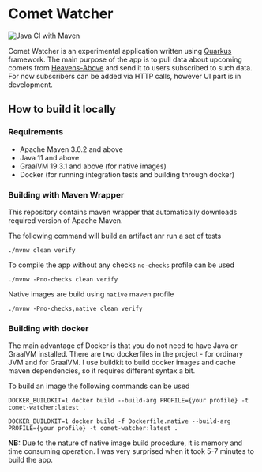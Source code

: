 # Comet Watcher

![Java CI with Maven](https://github.com/eshishkin/comet-watcher/workflows/Java%20CI%20with%20Maven/badge.svg)

Comet Watcher is an experimental application written using [Quarkus](https://quarkus.io) framework. The main purpose of the 
app is to pull data about upcoming comets from [Heavens-Above](https://heavens-above.com) and send it 
to users subscribed to such data. For now subscribers can be added via HTTP calls, however UI part is in 
development.


## How to build it locally

### Requirements
- Apache Maven 3.6.2 and above
- Java 11 and above
- GraalVM 19.3.1 and above (for native images)
- Docker (for running integration tests and building through docker)


### Building with Maven Wrapper

This repository contains maven wrapper that automatically downloads required version of Apache Maven.

The following command will build an artifact anr run a set of tests

```
./mvnw clean verify

```  

To compile the app without any checks `no-checks` profile can be used


```
./mvnw -Pno-checks clean verify

```

Native images are build using `native` maven profile


```
./mvnw -Pno-checks,native clean verify

```

### Building with docker

The main advantage of Docker is that you do not need to have Java or GraalVM installed. 
There are two dockerfiles in the project - for ordinary JVM and for GraalVM.
I use buildkit to build docker images and cache maven dependencies, so it requires different syntax a bit.

To build an image the following commands can be used

```
DOCKER_BUILDKIT=1 docker build --build-arg PROFILE={your profile} -t comet-watcher:latest .

DOCKER_BUILDKIT=1 docker build -f Dockerfile.native --build-arg PROFILE={your profile} -t comet-watcher:latest .

```

**NB:** Due to the nature of native image build procedure, it is memory and time consuming operation. I was very surprised
when it took 5-7 minutes to build the app. 
